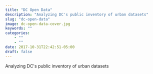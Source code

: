 ```yaml
---
title: "DC Open Data"
description: "Analyzing DC's public inventory of urban datasets"
slug: "dc-open-data"
image: dc-open-data-cover.jpg
keywords: ""
categories: 
    - ""
    - ""
date: 2017-10-31T22:42:51-05:00
draft: false
---
```


Analyzing DC's public inventory of urban datasets
